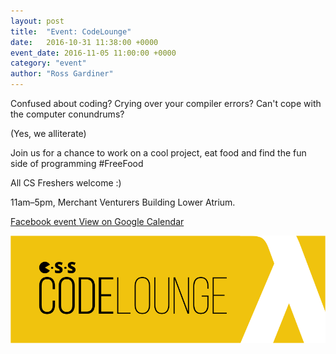 ```yaml
---
layout: post
title:  "Event: CodeLounge"
date:   2016-10-31 11:38:00 +0000
event_date: 2016-11-05 11:00:00 +0000
category: "event"
author: "Ross Gardiner"
---
```

Confused about coding? Crying over your compiler errors? Can't cope with the computer conundrums?

(Yes, we alliterate)

Join us for a chance to work on a cool project, eat food and find the fun side of programming #FreeFood

All CS Freshers welcome :)

11am&ndash;5pm, Merchant Venturers Building Lower Atrium.

<a class="btn btn--dark" href="https://www.facebook.com/events/1777147739215927/">
  Facebook event
</a>

<a class="btn btn--dark" href="https://calendar.google.com/calendar/event?eid=MTA4NmlxM2lwc3BzNmI5NnFsazN2czB1czQgY3NzYnJpc3RvbC5jby51a19jbW1iNzdpNGtkNmQ5b2tmdjVuYzFwaWJuMEBn">
  View on Google Calendar
</a>

![CodeLounge](/assets/images/contrib/events/2016-11-05-codelounge/codelounge-cover-image.png)
